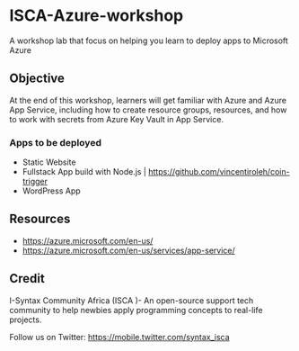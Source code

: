 # ISCA-Azure-workshop

A workshop lab that focus on helping you learn to deploy apps to Microsoft Azure

## Objective

At the end of this workshop, learners will get familiar with Azure and Azure App Service, including how to create resource groups, resources, and how to work with secrets from Azure Key Vault in App Service.

### Apps to be deployed

- Static Website
- Fullstack App build with Node.js | https://github.com/vincentiroleh/coin-trigger
- WordPress App

## Resources

- https://azure.microsoft.com/en-us/
- https://azure.microsoft.com/en-us/services/app-service/

## Credit 

I-Syntax Community Africa (ISCA )- An open-source support tech community to help newbies apply programming concepts to real-life projects.

Follow us on Twitter:
https://mobile.twitter.com/syntax_isca
